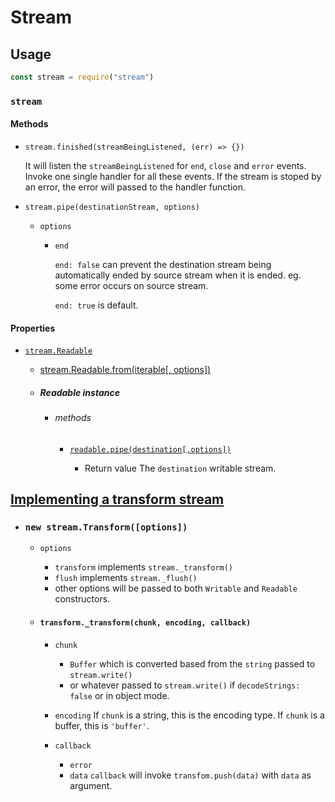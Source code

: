 # Stream

## Usage

```javascript
const stream = require("stream")
```

### `stream`

#### Methods

- `stream.finished(streamBeingListened, (err) => {})`

  It will listen the `streamBeingListened` for `end`, `close` and `error` events. Invoke one single handler for all these events. If the stream is stoped by an error, the error will passed to the handler function.

- `stream.pipe(destinationStream, options)`

  - `options`

    - `end`

      `end: false` can prevent the destination stream being automatically ended by source stream when it is ended. eg. some error occurs on source stream.

      `end: true` is default.

#### Properties

- [`stream.Readable`](https://nodejs.org/api/stream.html#class-streamreadable)

  - [stream.Readable.from(iterable[, options])](https://nodejs.org/api/stream.html#streamreadablefromiterable-options)

  - ##### Readable instance
    - ###### methods

      - [`readable.pipe(destination[,options])`](https://nodejs.org/api/stream.html#readablepipedestination-options)  

        - Return value
          The `destination` writable stream.


## [Implementing a transform stream](https://nodejs.org/api/stream.html#implementing-a-transform-stream)

- ### `new stream.Transform([options])`

  - `options`
    - `transform` implements `stream._transform()`
    - `flush` implements `stream._flush()`
    - other options will be passed to both `Writable` and `Readable` constructors.

  - #### `transform._transform(chunk, encoding, callback)`  
    - `chunk`
      - `Buffer` which is converted based from the `string` passed to `stream.write()`
      - or whatever passed to `stream.write()` if `decodeStrings: false` or in object mode.

    - `encoding`
      If `chunk` is a string, this is the encoding type.
      If `chunk` is a buffer, this is `'buffer'`.

    - `callback`
      - `error`
      - `data`
        `callback` will invoke `transfom.push(data)` with `data` as argument.